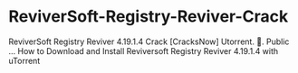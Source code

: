 # ReviverSoft-Registry-Reviver-Crack
ReviverSoft Registry Reviver 4.19.1.4 Crack [CracksNow] Utorrent. 󱟠. Public ... How to Download and Install Reviversoft Registry Reviver 4.19.1.4 with uTorrent
